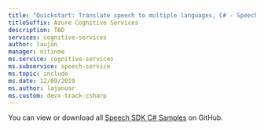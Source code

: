 ```yaml
---
title: "Quickstart: Translate speech to multiple languages, C# - Speech service"
titleSuffix: Azure Cognitive Services
description: TBD
services: cognitive-services
author: laujan
manager: nitinme
ms.service: cognitive-services
ms.subservice: speech-service
ms.topic: include
ms.date: 12/09/2019
ms.author: lajanuar
ms.custom: devx-track-csharp
---
```


You can view or download all <a href="https://aka.ms/speech/github-csharp">Speech SDK C# Samples</a> on GitHub. 